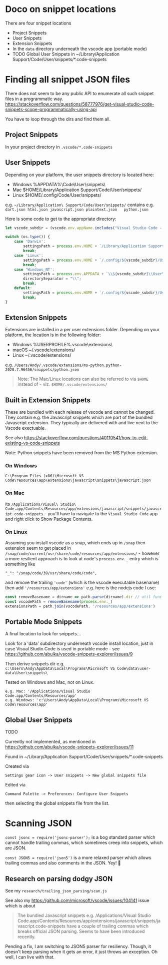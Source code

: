 # Doco on snippet locations

There are four snippet locations
- Project Snippets
- User Snippets
- Extension Snippets
- In the `data` directory underneath the vscode app (portable mode)
- TODO Global User Snippets in ~/Library/Application Support/Code/User/snippets/*.code-snippets

# Finding all snippet JSON files

There does not seem to be any public API to enumerate all such snippet files in a programmatic way.
https://stackoverflow.com/questions/58777976/get-visual-studio-code-snippets-scope-programmatically-using-api

You have to loop through the dirs and find them all.

## Project Snippets

In your project directory in `.vscode/*.code-snippets`

## User Snippets

Depending on your platform, the user snippets directory is located here:

- Windows %APPDATA%\Code\User\snippets\
- Mac $HOME/Library/Application Support/Code/User/snippets/
- Linux $HOME/.config/Code/User/snippets/

e.g.
`~/Library/Application\ Support/Code/User/snippets/` contains e.g. `dart.json
html.json
javascript.json
plaintext.json  
python.json`

Here is some code to get to the appropriate directory:

```javascript
let vscode_subdir = (vscode.env.appName.includes("Visual Studio Code - Insiders") ? 'Code - Insiders' : 'Code')

switch (os.type()) {
    case 'Darwin':
        settingsPath = process.env.HOME + `/Library/Application Support/${vscode_subdir}/User/`;
        break;
    case 'Linux':
        settingsPath = process.env.HOME + `/.config/${vscode_subdir}/User/`;
        break;
    case 'Windows_NT':
        settingsPath = process.env.APPDATA + `\\${vscode_subdir}\\User\\`;
        directorySeparator = "\\";
        break;
    default:
        settingsPath = process.env.HOME + `/.config/${vscode_subdir}/User/`;
        break;
}
```

## Extension Snippets

Extensions are installed in a per user extensions folder. Depending on your platform, the location is in the following folder:

- Windows %USERPROFILE%\.vscode\extensions\
- macOS ~/.vscode/extensions/
- Linux ~/.vscode/extensions/

e.g.
`/Users/Andy/.vscode/extensions/ms-python.python-2020.7.96456/snippets/python.json`

> Note: The Mac/Linux locations can also be referred to via `$HOME` instead of `~` viz. 
`$HOME/.vscode/extensions/`


## Built in Extension Snippets

These are bundled with each release of vscode and cannot be changed. They contain e.g. the Javascript snippets which are part of the bundled Javascript extension.  They typically are delivered with and live next to the Vscode exectuable.

See also https://stackoverflow.com/questions/40110541/how-to-edit-existing-vs-code-snippets

Note: Python snippets have been removed from the MS Python extension.

### On Windows 
`C:\Program Files (x86)\Microsoft VS Code\resources\app\extensions\javascript\snippets\javascript.json`

### On Mac 

its `/Applications/Visual\ Studio\ Code.app/Contents/Resources/app/extensions/javascript/snippets/javascript.code-snippets` - you'll have to navigate to the `Visual Studio Code` app and right click to Show Package Contents.

### On Linux

Assuming you install vscode as a snap, which ends up in `/snap` then extension seem to get placed in
`/snap/code/current/usr/share/code/resources/app/extensions/` - however a
more resilient approach is to look at node's `process.env._` entry 
which is something like
```
"_": "/snap/code/39/usr/share/code/code",
```
and remove the trailing `'code'` (which is the vscode executable basename)
then add `'/resources/app/extensions'` e.g. here is the nodejs code I use:

```javascript
const removeBasename = dirname => path.parse(dirname).dir // util func
const vscodePath = removeBasename(process.env._)
extensionsPath = path.join(vscodePath, '/resources/app/extensions')
```

## Portable Mode Snippets

A final location to look for snippets...

Look for a 'data' subdirectory underneath vscode install location, 
just in case Visual Studio Code is used in portable mode - see https://github.com/abulka/vscode-snippets-explorer/issues/9 

Then derive snippets dir e.g. `c:\Users\Andy\AppData\Local\Programs\Microsoft VS Code\data\user-data\User\snippets\`

Tested on Windows and Mac, not on Linux.

    e.g. Mac: '/Applications/Visual Studio Code.app/Contents/Resources/app'
    e.g. Windows: 'c:\Users\Andy\AppData\Local\Programs\Microsoft VS Code\resources\app'

## Global User Snippets

TODO

Currently not implemented, as mentioned in https://github.com/abulka/vscode-snippets-explorer/issues/11

Found in ~/Library/Application Support/Code/User/snippets/*.code-snippets

Created via 

    Settings gear icon -> User snippets -> New global snippets file

Edited via

    Command Palette -> Preferences: Configure User Snippets

then selecting the global snippets file from the list.


# Scanning JSON

`const jsonc = require('jsonc-parser');` is a bog standard parser which cannot handle trailing
commas, which sometimes creep into snippets, which are JSON.

`const JSON5 = require('json5')` is a more relaxed parser which allows trailing commas and also 
comments in the JSON. Yey! 🎉

## Research on parsing dodgy JSON

See my `research/trailing_json_parsing/scan.js` 

See also my https://github.com/microsoft/vscode/issues/104141 issue which is about 

> The bundled Javascript snippets e.g.
/Applications/Visual Studio Code.app/Contents/Resources/app/extensions/javascript/snippets/javascript.code-snippets
have a couple of trailing commas which breaks official JSON parsing. Seems to have been introduced recently.

Pending a fix, I am switching to JSON5 parser for resiliency.  Though, it doesn't keep 
parsing when it gets an error, it just throws an exception. Oh well, I can live with that.

